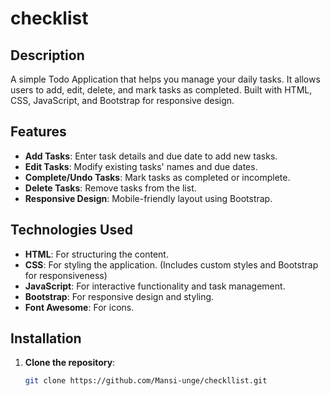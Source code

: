 # checklist

## Description

A simple Todo Application that helps you manage your daily tasks. It allows users to add, edit, delete, and mark tasks as completed. Built with HTML, CSS, JavaScript, and Bootstrap for responsive design.

## Features

- **Add Tasks**: Enter task details and due date to add new tasks.
- **Edit Tasks**: Modify existing tasks' names and due dates.
- **Complete/Undo Tasks**: Mark tasks as completed or incomplete.
- **Delete Tasks**: Remove tasks from the list.
- **Responsive Design**: Mobile-friendly layout using Bootstrap.

## Technologies Used

- **HTML**: For structuring the content.
- **CSS**: For styling the application. (Includes custom styles and Bootstrap for responsiveness)
- **JavaScript**: For interactive functionality and task management.
- **Bootstrap**: For responsive design and styling.
- **Font Awesome**: For icons.

## Installation

1. **Clone the repository**:
   ```bash
   git clone https://github.com/Mansi-unge/checkllist.git
   
